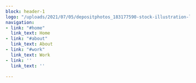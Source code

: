 ```yaml
---
block: header-1
logo: "/uploads/2021/07/05/depositphotos_183177590-stock-illustration-letters-logo-initial-logo-identity.jpg"
navigation:
- link: "#home"
  link_text: Home
- link: "#about"
  link_text: About
- link: "#work"
  link_text: Work
- link: ''
  link_text: ''

---
```

